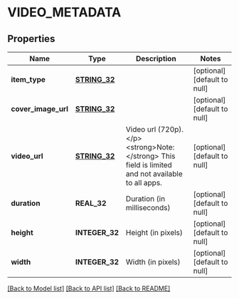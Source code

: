 # VIDEO_METADATA

## Properties
Name | Type | Description | Notes
------------ | ------------- | ------------- | -------------
**item_type** | [**STRING_32**](STRING_32.md) |  | [optional] [default to null]
**cover_image_url** | [**STRING_32**](STRING_32.md) |  | [optional] [default to null]
**video_url** | [**STRING_32**](STRING_32.md) | Video url (720p). &lt;/p&gt;&lt;strong&gt;Note:&lt;/strong&gt; This field is limited and not available to all apps. | [optional] [default to null]
**duration** | **REAL_32** | Duration (in milliseconds) | [optional] [default to null]
**height** | **INTEGER_32** | Height (in pixels) | [optional] [default to null]
**width** | **INTEGER_32** | Width (in pixels) | [optional] [default to null]

[[Back to Model list]](../README.md#documentation-for-models) [[Back to API list]](../README.md#documentation-for-api-endpoints) [[Back to README]](../README.md)


